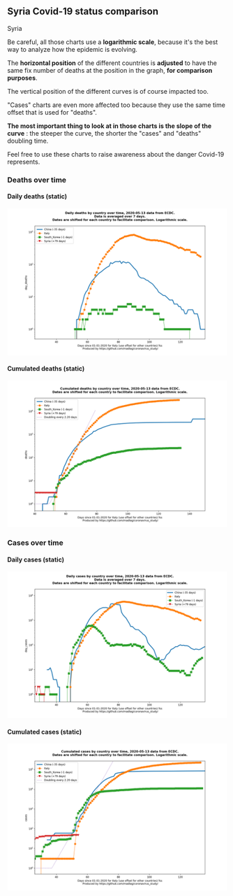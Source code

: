 ## Syria Covid-19 status comparison 

Syria



Be careful, all those charts use a **logarithmic scale**, because it's the best way to analyze how the epidemic is evolving.
 
The **horizontal position** of the different countries is **adjusted** to have the same fix number of deaths at the position in the graph, **for comparison purposes**.

The vertical position of the different curves is of course impacted too.

"Cases" charts are even more affected too because they use the same time offset that is used for "deaths".

**The most important thing to look at in those charts is the slope of the curve** : the steeper the curve, the shorter the "cases" and "deaths" doubling time.

Feel free to use these charts to raise awareness about the danger Covid-19 represents. 


 
### Deaths over time
 
#### Daily deaths (static)
![Syria covid-19 daily deaths static chart](https://raw.githubusercontent.com/madlag/coronavirus_study/master/notebooks/graphs/2020-05-13/countries/Syria/2020-05-13_Syria_day_deaths.png "Syria covid-19 day_deaths static chart")   
 
#### Cumulated deaths (static)
![Syria covid-19 cumulated deaths static chart](https://raw.githubusercontent.com/madlag/coronavirus_study/master/notebooks/graphs/2020-05-13/countries/Syria/2020-05-13_Syria_deaths.png "Syria covid-19 deaths static chart")   

 
### Cases over time
 
#### Daily cases (static)
![Syria covid-19 daily cases static chart](https://raw.githubusercontent.com/madlag/coronavirus_study/master/notebooks/graphs/2020-05-13/countries/Syria/2020-05-13_Syria_day_cases.png "Syria covid-19 day_cases static chart")   
 
#### Cumulated cases (static)
![Syria covid-19 cumulated cases static chart](https://raw.githubusercontent.com/madlag/coronavirus_study/master/notebooks/graphs/2020-05-13/countries/Syria/2020-05-13_Syria_cases.png "Syria covid-19 cases static chart")   

